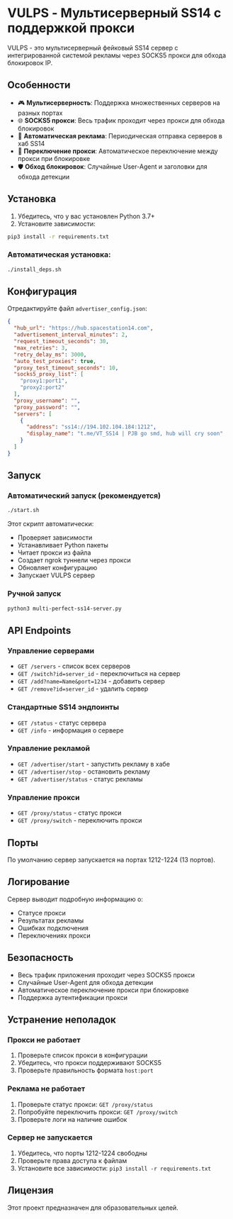 # VULPS - Мультисерверный SS14 с поддержкой прокси

VULPS - это мультисерверный фейковый SS14 сервер с интегрированной системой рекламы через SOCKS5 прокси для обхода блокировок IP.

## Особенности

- 🎮 **Мультисерверность**: Поддержка множественных серверов на разных портах
- 🌐 **SOCKS5 прокси**: Весь трафик проходит через прокси для обхода блокировок
- 📢 **Автоматическая реклама**: Периодическая отправка серверов в хаб SS14
- 🔄 **Переключение прокси**: Автоматическое переключение между прокси при блокировке
- 🛡️ **Обход блокировок**: Случайные User-Agent и заголовки для обхода детекции

## Установка

1. Убедитесь, что у вас установлен Python 3.7+
2. Установите зависимости:
```bash
pip3 install -r requirements.txt
```

### Автоматическая установка:
```bash
./install_deps.sh
```

## Конфигурация

Отредактируйте файл `advertiser_config.json`:

```json
{
  "hub_url": "https://hub.spacestation14.com",
  "advertisement_interval_minutes": 2,
  "request_timeout_seconds": 30,
  "max_retries": 3,
  "retry_delay_ms": 3000,
  "auto_test_proxies": true,
  "proxy_test_timeout_seconds": 10,
  "socks5_proxy_list": [
    "proxy1:port1",
    "proxy2:port2"
  ],
  "proxy_username": "",
  "proxy_password": "",
  "servers": [
    {
      "address": "ss14://194.102.104.184:1212",
      "display_name": "t.me/VT_SS14 | PJB go smd, hub will cry soon"
    }
  ]
}
```

## Запуск

### Автоматический запуск (рекомендуется)
```bash
./start.sh
```

Этот скрипт автоматически:
- Проверяет зависимости
- Устанавливает Python пакеты
- Читает прокси из файла
- Создает ngrok туннели через прокси
- Обновляет конфигурацию
- Запускает VULPS сервер

### Ручной запуск
```bash
python3 multi-perfect-ss14-server.py
```

## API Endpoints

### Управление серверами
- `GET /servers` - список всех серверов
- `GET /switch?id=server_id` - переключиться на сервер
- `GET /add?name=Name&port=1234` - добавить сервер
- `GET /remove?id=server_id` - удалить сервер

### Стандартные SS14 эндпоинты
- `GET /status` - статус сервера
- `GET /info` - информация о сервере

### Управление рекламой
- `GET /advertiser/start` - запустить рекламу в хабе
- `GET /advertiser/stop` - остановить рекламу
- `GET /advertiser/status` - статус рекламы

### Управление прокси
- `GET /proxy/status` - статус прокси
- `GET /proxy/switch` - переключить прокси

## Порты

По умолчанию сервер запускается на портах 1212-1224 (13 портов).

## Логирование

Сервер выводит подробную информацию о:
- Статусе прокси
- Результатах рекламы
- Ошибках подключения
- Переключениях прокси

## Безопасность

- Весь трафик приложения проходит через SOCKS5 прокси
- Случайные User-Agent для обхода детекции
- Автоматическое переключение прокси при блокировке
- Поддержка аутентификации прокси

## Устранение неполадок

### Прокси не работает
1. Проверьте список прокси в конфигурации
2. Убедитесь, что прокси поддерживают SOCKS5
3. Проверьте правильность формата `host:port`

### Реклама не работает
1. Проверьте статус прокси: `GET /proxy/status`
2. Попробуйте переключить прокси: `GET /proxy/switch`
3. Проверьте логи на наличие ошибок

### Сервер не запускается
1. Убедитесь, что порты 1212-1224 свободны
2. Проверьте права доступа к файлам
3. Установите все зависимости: `pip3 install -r requirements.txt`

## Лицензия

Этот проект предназначен для образовательных целей.
